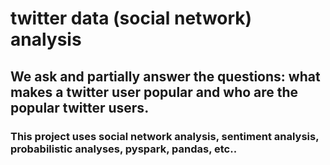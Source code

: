 # twitter data (social network) analysis
## We ask and partially answer the questions: what makes a twitter user popular and who are the popular twitter users.


### This project uses social network analysis, sentiment analysis, probabilistic analyses, pyspark, pandas, etc..
